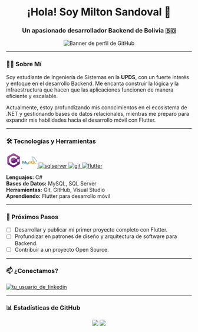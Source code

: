 <h1 align="center">¡Hola! Soy Milton Sandoval 👋</h1>
<h3 align="center">Un apasionado desarrollador Backend de Bolivia 🇧🇴</h3>

<p align="center">
  <img src="https://avatars.githubusercontent.com/u/117595866?s=400&u=6979bbed6f1d932e74863f783358646b3dd8be0d&v=4" alt="Banner de perfil de GitHub">
</p>

---

### 👨‍💻 Sobre Mí

<p>
  Soy estudiante de Ingeniería de Sistemas en la <b>UPDS</b>, con un fuerte interés y enfoque en el desarrollo Backend. Me encanta construir la lógica y la infraestructura que hacen que las aplicaciones funcionen de manera eficiente y escalable.
</p>
<p>
  Actualmente, estoy profundizando mis conocimientos en el ecosistema de .NET y gestionando bases de datos relacionales, mientras me preparo para expandir mis habilidades hacia el desarrollo móvil con Flutter.
</p>

---

### 🛠️ Tecnologías y Herramientas

<p align="left">
  <a href="https://dotnet.microsoft.com/en-us/languages/csharp" target="_blank" rel="noreferrer">
    <img src="https://raw.githubusercontent.com/devicons/devicon/master/icons/csharp/csharp-original.svg" alt="csharp" width="40" height="40"/>
  </a>
  <a href="https://www.mysql.com/" target="_blank" rel="noreferrer">
    <img src="https://raw.githubusercontent.com/devicons/devicon/master/icons/mysql/mysql-original-wordmark.svg" alt="mysql" width="40" height="40"/>
  </a>
  <a href="https://www.microsoft.com/en-us/sql-server" target="_blank" rel="noreferrer">
    <img src="https://img.icons8.com/?size=100&id=laYYF3dV0Iew&format=png&color=000000" alt="sqlserver" width="40" height="40"/>
  </a>
  <a href="https://git-scm.com/" target="_blank" rel="noreferrer">
    <img src="https://www.vectorlogo.zone/logos/git-scm/git-scm-icon.svg" alt="git" width="40" height="40"/>
  </a>
  <a href="https://flutter.dev" target="_blank" rel="noreferrer">
    <img src="https://www.vectorlogo.zone/logos/flutterio/flutterio-icon.svg" alt="flutter" width="40" height="40"/>
  </a>
</p>

**Lenguajes:** C# <br>
**Bases de Datos:** MySQL, SQL Server <br>
**Herramientas:** Git, GitHub, Visual Studio <br>
**Aprendiendo:** Flutter para desarrollo móvil <br>

---

### 🌱 Próximos Pasos

-   [ ] Desarrollar y publicar mi primer proyecto completo con Flutter.
-   [ ] Profundizar en patrones de diseño y arquitectura de software para Backend.
-   [ ] Contribuir a un proyecto Open Source.

---

### 📫 ¿Conectamos?

<p align="left">
  <a href="https://linkedin.com/in/tu_usuario_de_linkedin" target="blank">
    <img align="center" src="https://raw.githubusercontent.com/rahuldkjain/github-profile-readme-generator/master/src/images/icons/Social/linked-in-alt.svg" alt="tu_usuario_de_linkedin" height="30" width="40" />
  </a>
</p>

---

### 📊 Estadísticas de GitHub

<p align="center">
  <img height="180em" src="https://github-readme-stats.vercel.app/api?username=MiltonSandoval&show_icons=true&theme=dracula&include_all_commits=true&count_private=true"/>
  <img height="180em" src="https://github-readme-stats.vercel.app/api/top-langs/?username=MiltonSandoval&layout=compact&langs_count=7&theme=dracula"/>
</p>
